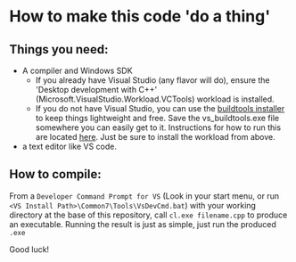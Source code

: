# How to make this code 'do a thing'
## Things you need:
* A compiler and Windows SDK
  * If you already have Visual Studio (any flavor will do), ensure the 'Desktop development with C++' (Microsoft.VisualStudio.Workload.VCTools) workload is installed.
  * If you do not have Visual Studio, you can use the [buildtools installer](https://github.com/DinoZ1729/Double-Pendulum) to keep things lightweight and free. Save the vs_buildtools.exe file somewhere you can easily get to it. Instructions for how to run this are located [here](https://docs.microsoft.com/en-us/visualstudio/install/use-command-line-parameters-to-install-visual-studio?view=vs-2019). Just be sure to install the workload from above.
* a text editor like VS code.
## How to compile:
From a `Developer Command Prompt for VS` (Look in your start menu, or run `<VS Install Path>\Common7\Tools\VsDevCmd.bat`) with your working directory at the base of this repository, call `cl.exe filename.cpp` to produce an executable. Running the result is just as simple, just run the produced `.exe`

Good luck!
